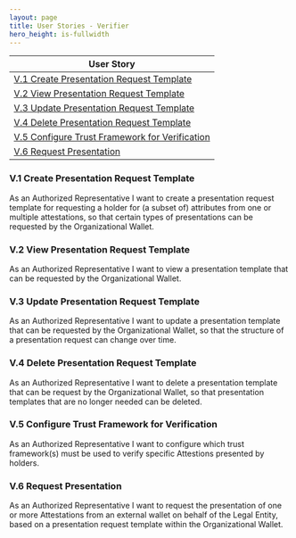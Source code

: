 ```yaml
---
layout: page
title: User Stories - Verifier
hero_height: is-fullwidth
---
```


| User Story                                                                                       |
| ------------------------------------------------------------------------------------------------ |
| [V.1 Create Presentation Request Template](#v1-create-presentation-request-template)             |
| [V.2 View Presentation Request Template](#v2-view-presentation-request-template)                 |
| [V.3 Update Presentation Request Template](#v3-update-presentation-request-template)             |
| [V.4 Delete Presentation Request Template](#v4-delete-presentation-request-template)             |
| [V.5 Configure Trust Framework for Verification](#v5-configure-trust-framework-for-verification) |
| [V.6 Request Presentation](#v6-request-presentation)                                             |


### V.1 Create Presentation Request Template

As an Authorized Representative I want to create a presentation request template for requesting a holder for (a subset of) attributes from one or multiple attestations, so that certain types of presentations can be requested by the Organizational Wallet.

### V.2 View Presentation Request Template

As an Authorized Representative I want to view a presentation template that can be requested by the Organizational Wallet.

### V.3 Update Presentation Request Template

As an Authorized Representative I want to update a presentation template that can be requested by the Organizational Wallet, so that the structure of a presentation request can change over time.

### V.4 Delete Presentation Request Template

As an Authorized Representative I want to delete a presentation template that can be request by the Organizational Wallet, so that presentation templates that are no longer needed can be deleted.

### V.5 Configure Trust Framework for Verification

As an Authorized Representative I want to configure which trust framework(s) must be used to verify specific Attestions presented by holders.

### V.6 Request Presentation

As an Authorized Representative I want to request the presentation of one or more Attestations from an external wallet on behalf of the Legal Entity, based on a presentation request template within the Organizational Wallet.